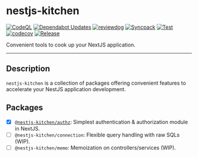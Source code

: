 # nestjs-kitchen

[![CodeQL](https://github.com/yikenman/nestjs-kitchen/actions/workflows/github-code-scanning/codeql/badge.svg)](https://github.com/yikenman/nestjs-kitchen/actions/workflows/github-code-scanning/codeql)
[![Dependabot Updates](https://github.com/yikenman/nestjs-kitchen/actions/workflows/dependabot/dependabot-updates/badge.svg)](https://github.com/yikenman/nestjs-kitchen/actions/workflows/dependabot/dependabot-updates)
[![reviewdog](https://github.com/yikenman/nestjs-kitchen/actions/workflows/lint.yml/badge.svg)](https://github.com/yikenman/nestjs-kitchen/actions/workflows/lint.yml)
[![Syncpack](https://github.com/yikenman/nestjs-kitchen/actions/workflows/syncpack.yml/badge.svg)](https://github.com/yikenman/nestjs-kitchen/actions/workflows/syncpack.yml)
[![Test](https://github.com/yikenman/nestjs-kitchen/actions/workflows/test.yml/badge.svg)](https://github.com/yikenman/nestjs-kitchen/actions/workflows/test.yml)
[![codecov](https://codecov.io/gh/yikenman/nestjs-kitchen/graph/badge.svg?token=43EG2T8LKS)](https://codecov.io/gh/yikenman/nestjs-kitchen)
[![Release](https://github.com/yikenman/nestjs-kitchen/actions/workflows/release.yml/badge.svg)](https://github.com/yikenman/nestjs-kitchen/actions/workflows/release.yml)

Convenient tools to cook up your NextJS application.

---

## Description

`nestjs-kitchen` is a collection of packages offering convenient features to accelerate your NestJS application development.

## Packages

- [x] [`@nestjs-kitchen/authz`](./packages/authz/README.md): Simplest authentication & authorization module in NextJS.
- [ ] `@nestjs-kitchen/connection`: Flexible query handling with raw SQLs (WIP).
- [ ] `@nestjs-kitchen/memo`: Memoization on controllers/services (WIP).
